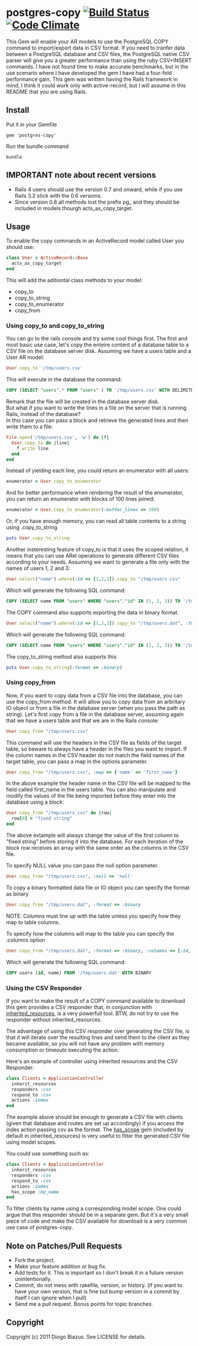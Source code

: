 # postgres-copy [![Build Status](https://travis-ci.org/diogob/postgres-copy.svg?branch=master)](https://travis-ci.org/diogob/postgres-copy) [![Code Climate](https://codeclimate.com/github/diogob/postgres-copy.svg)](https://codeclimate.com/github/diogob/postgres-copy)

This Gem will enable your AR models to use the PostgreSQL COPY command to import/export data in CSV format.
If you need to tranfer data between a PostgreSQL database and CSV files, the PostgreSQL native CSV parser
will give you a greater performance than using the ruby CSV+INSERT commands.
I have not found time to make accurate benchmarks, but in the use scenario where I have developed the gem
I have had a four-fold performance gain.
This gem was written having the Rails framework in mind, I think it could work only with active-record,
but I will assume in this README that you are using Rails.

## Install

Put it in your Gemfile

    gem 'postgres-copy'

Run the bundle command

    bundle

## IMPORTANT note about recent versions

* Rails 4 users should use the version 0.7 and onward, while if you use Rails 3.2 stick with the 0.6 versions.
* Since version 0.8 all methods lost the prefix pg_ and they should be included in models thourgh acts_as_copy_target.

## Usage

To enable the copy commands in an ActiveRecord model called User you should use:
```ruby
class User < ActiveRecord::Base
  acts_as_copy_target
end
```

This will add the aditiontal class methods to your model:

* copy_to
* copy_to_string
* copy_to_enumerator
* copy_from

### Using copy_to and copy_to_string

You can go to the rails console and try some cool things first.
The first and most basic use case, let's copy the enteire content of a database table to a CSV file on the database server disk.
Assuming we have a users table and a User AR model:

```ruby
User.copy_to '/tmp/users.csv'
```

This will execute in the database the command:

```sql
COPY (SELECT "users".* FROM "users" ) TO '/tmp/users.csv' WITH DELIMITER ',' CSV HEADER
```

Remark that the file will be created in the database server disk.  
But what if you want to write the lines in a file on the server that is running Rails, instead of the database?  
In this case you can pass a block and retrieve the generated lines and then write them to a file:

```ruby
File.open('/tmp/users.csv', 'w') do |f|
  User.copy_to do |line|
    f.write line
  end
end
```

Instead of yielding each line, you could return an enumerator with all users:
```ruby
enumerator = User.copy_to_enumerator
```

And for better performance when rendering the result of the enumerator, you can return an enumerator with blocks of 100 lines joined:
```ruby
enumerator = User.copy_to_enumerator(:buffer_lines => 100)
```

Or, if you have enough memory, you can read all table contents to a string using .copy_to_string

```ruby
puts User.copy_to_string
```

Another insteresting feature of copy_to is that it uses the scoped relation, it means that you can use ARel
operations to generate different CSV files according to your needs.
Assuming we want to generate a file only with the names of users 1, 2 and 3:

```ruby
User.select("name").where(:id => [1,2,3]).copy_to "/tmp/users.csv"
```

Which will generate the following SQL command:

```sql
COPY (SELECT name FROM "users" WHERE "users"."id" IN (1, 2, 3)) TO '/tmp/users.csv' WITH DELIMITER ',' CSV HEADER
```

The COPY command also supports exporting the data in binary format.

```ruby
User.select("name").where(:id => [1,2,3]).copy_to "/tmp/users.dat", :format => :binary
```

Which will generate the following SQL command:

```sql
COPY (SELECT name FROM "users" WHERE "users"."id" IN (1, 2, 3)) TO '/tmp/users.dat' WITH BINARY
```

The copy_to_string method also supports this

```ruby
puts User.copy_to_string(:format => :binary)
```



### Using copy_from

Now, if you want to copy data from a CSV file into the database, you can use the copy_from method.
It will allow you to copy data from an arbritary IO object or from a file in the database server (when you pass the path as string).
Let's first copy from a file in the database server, assuming again that we have a users table and
that we are in the Rails console:

```ruby
User.copy_from "/tmp/users.csv"
```

This command will use the headers in the CSV file as fields of the target table, so beware to always have a header in the files you want to import.
If the column names in the CSV header do not match the field names of the target table, you can pass a map in the options parameter.

```ruby
User.copy_from "/tmp/users.csv", :map => {'name' => 'first_name'}
```

In the above example the header name in the CSV file will be mapped to the field called first_name in the users table.
You can also manipulate and modify the values of the file being imported before they enter into the database using a block:

```ruby
User.copy_from "/tmp/users.csv" do |row|
  row[0] = "fixed string"
end
```

The above extample will always change the value of the first column to "fixed string" before storing it into the database.
For each iteration of the block row receives an array with the same order as the columns in the CSV file.


To specify NULL value you can pass the null option parameter.

```ruby
User.copy_from "/tmp/users.csv", :null => 'null'
```


To copy a binary formatted data file or IO object you can specify the format as binary

```ruby
User.copy_from "/tmp/users.dat", :format => :binary
```

NOTE: Columns must line up with the table unless you specify how they map to table columns.

To specify how the columns will map to the table you can specify the :columns option

```ruby
User.copy_from "/tmp/users.dat", :format => :binary, :columns => [:id, :name]
```

Which will generate the following SQL command:

```sql
COPY users (id, name) FROM '/tmp/users.dat' WITH BINARY
```


### Using the CSV Responder
If you want to make the result of a COPY command available to download this gem provides a CSV responder that, in conjunction with [inherited_resources](https://github.com/josevalim/inherited_resources), is a very powerfull tool. BTW, do not try to use the responder without inherited_resources.

The advantage of using this CSV responder over generating the CSV file, is that it will iterate over the resulting lines and send them to the client as they became available, so you will not have any problem with memory consumption or timeouts executing the action.

Here's an example of controller using inherited resources and the CSV Responder:

```ruby
class Clients < ApplicationController
  inherit_resources
  responders :csv
  respond_to :csv
  actions :index
end
```

The example above should be enough to generate a CSV file with clients (given that database and routes are set up accordingly) if you access the index action passing csv as the format.
The [has_scope](https://github.com/plataformatec/has_scope) gem (included by default in inherited_resources) is very useful to filter the generated CSV file using model scopes.

You could use something such as:
```ruby
class Clients < ApplicationController
  inherit_resources
  responders :csv
  respond_to :csv
  actions :index
  has_scope :by_name
end
```

To filter clients by name using a corresponding model scope.
One could argue that this responder should be in a separate gem. But it's a very small piece of code and make the CSV available for download is a very common use case of postgres-copy.

## Note on Patches/Pull Requests

* Fork the project.
* Make your feature addition or bug fix.
* Add tests for it. This is important so I don't break it in a
  future version unintentionally.
* Commit, do not mess with rakefile, version, or history.
  (if you want to have your own version, that is fine but bump version in a commit by itself I can ignore when I pull)
* Send me a pull request. Bonus points for topic branches.

## Copyright

Copyright (c) 2011 Diogo Biazus. See LICENSE for details.
